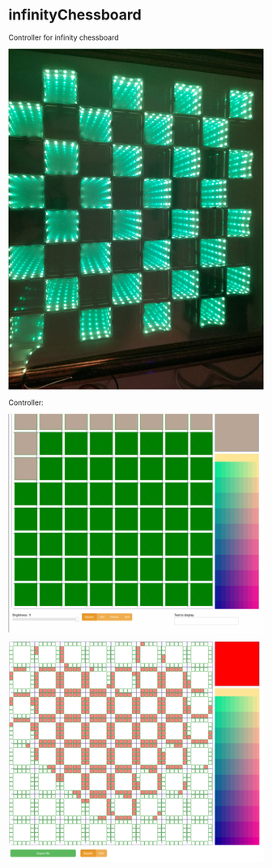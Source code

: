 # infinityChessboard
Controller for infinity chessboard

![First light](/pics/infinityEffect.jpg?raw=true "First light")

Controller:

![Alphanumeric characters](/pics/alphabet.gif?raw=true "Alphabet")

![Heart](/pics/heart.PNG?raw=true "Heart")

